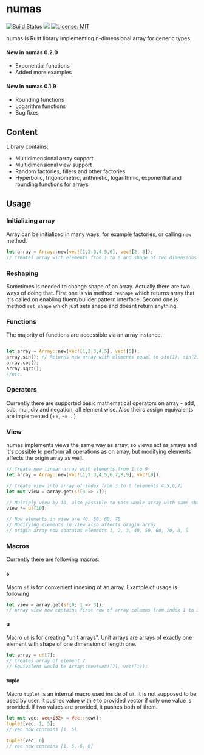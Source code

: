 # numas
[![Build Status](https://travis-ci.com/numaslibrary/numas.svg?branch=master)](https://travis-ci.com/numaslibrary/numas)
[![](http://meritbadge.herokuapp.com/numas)](https://crates.io/crates/numas)
[![License: MIT](https://img.shields.io/badge/License-MIT-yellow.svg)](https://opensource.org/licenses/MIT)

numas is Rust library implementing n-dimensional array for generic types.

#### New in numas 0.2.0
- Exponential functions
- Added more examples

#### New in numas 0.1.9
- Rounding functions
- Logarithm functions
- Bug fixes

## Content

Library contains:
- Multidimensional array support
- Multidimensional view support
- Random factories, fillers and other factories
- Hyperbolic, trigonometric, arithmetic, logarithmic, exponential and rounding functions for arrays


## Usage

### Initializing array
Array can be initialized in many ways, for example factories, or calling `new` method.

```rust
let array = Array::new(vec![1,2,3,4,5,6], vec![2, 3]);
// Creates array with elements from 1 to 6 and shape of two dimensions with 2 and 3 length
```

### Reshaping
Sometimes is needed to change shape of an array. Actually there are two ways of doing that.
First one is via method `reshape` which returns array that it's called on enabling fluent/builder pattern interface.
Second one is method `set_shape` which just sets shape and doesnt return anything.

### Functions
The majority of functions are accessible via an array instance.

```rust

let array = Array::new(vec![1,2,3,4,5], vec![5]);
array.sin(); // Returns new array with elements equal to sin(1), sin(2)...
array.cos();
array.sqrt();
//etc.
```

### Operators
Currently there are supported basic mathematical operators on array - add, sub, mul, div and negation, all element wise.
Also theirs assign equivalents are implemented (+=, -= ...)

### View
numas implements views the same way as array, so views act as arrays and it's possible to perform all operations as on array, but
modifying elements affects the origin array as well.

```rust
// Create new linear array with elements from 1 to 9
let array = Array::new(vec![1,2,3,4,5,6,7,8,9], vec![9]);

// Create view into array of index from 3 to 6 (elements 4,5,6,7)
let mut view = array.get(s![3 => 7]);

// Multiply view by 10, also possible to pass whole array with same shape as view
view *= u![10];

// Now elements in view are 40, 50, 60, 70
// Modifying elements in view also affects origin array
// origin array now contains elements 1, 2, 3, 40, 50, 60, 70, 8, 9
```

### Macros
Currently there are following macros:

#### s
Macro `s!` is for convenient indexing of an array. Example of usage is following

```rust
let view = array.get(s![0; 1 => 3]);
// Array view now contains first row of array columns from index 1 to 3 (excluded) and its shape is onedimensional of length 2
```
#### u
Macro `u!` is for creating "unit arrays". Unit arrays are arrays of exactly one element with shape of one dimension of length one.
```rust
let array = u![7];
// Creates array of element 7
// Equivalent would be Array::new(vec![7], vec![1]);
```

#### tuple
Macro `tuple!` is an internal macro used inside of `u!`. It is not supposed to be used by user. It pushes value with `0` to provided
vector if only one value is provided. If two values are provided, it pushes both of them.
```rust
let mut vec: Vec<i32> = Vec::new();
tuple![vec; 1, 5];
// vec now contains [1, 5]

tuple![vec; 6]
// vec now contains [1, 5, 6, 0]
```

